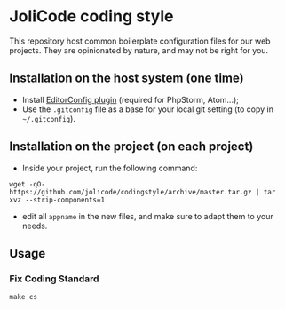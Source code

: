 # JoliCode coding style

This repository host common boilerplate configuration files for our web projects. They are opinionated by nature, and may not be right for you.

## Installation on the host system (one time)

- Install [EditorConfig plugin](http://editorconfig.org/#download) (required for PhpStorm, Atom...);
- Use the `.gitconfig` file as a base for your local git setting (to copy in `~/.gitconfig`).

## Installation on the project (on each project)

- Inside your project, run the following command:
```
wget -qO- https://github.com/jolicode/codingstyle/archive/master.tar.gz | tar xvz --strip-components=1
```
- edit all `appname` in the new files, and make sure to adapt them to your needs.

## Usage

### Fix Coding Standard

```
make cs
```
